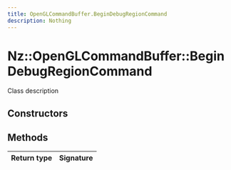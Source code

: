 ```yaml
---
title: OpenGLCommandBuffer.BeginDebugRegionCommand
description: Nothing
---
```


# Nz::OpenGLCommandBuffer::BeginDebugRegionCommand

Class description

## Constructors


## Methods

| Return type | Signature |
| ----------- | --------- |
